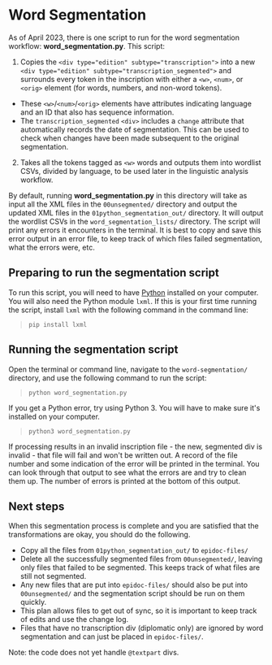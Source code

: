 # Word Segmentation

As of April 2023, there is one script to run for the word segmentation workflow: **word_segmentation.py**. This script:
1. Copies the `<div type="edition" subtype="transcription">` into a new `<div type="edition" subtype="transcription_segmented">` and surrounds every token in the inscription with either a `<w>`, `<num>`, or `<orig>` element (for words, numbers, and non-word tokens).
  * These `<w>`/`<num>`/`<orig>` elements have attributes indicating language and an ID that also has sequence information.
  * The `transcription_segmented` `<div>` includes a `change` attribute that automatically records the date of segmentation. This can be used to check when changes have been made subsequent to the original segmentation.
2. Takes all the tokens tagged as `<w>` words and outputs them into wordlist CSVs, divided by language, to be used later in the linguistic analysis workflow.

By default, running **word_segmentation.py** in this directory will take as input all the XML files in the `00unsegmented/` directory and output the updated XML files in the `01python_segmentation_out/` directory. It will output the wordlist CSVs in the `word_segmentation_lists/` directory. The script will print any errors it encounters in the terminal. It is best to copy and save this error output in an error file, to keep track of which files failed segmentation, what the errors were, etc.

## Preparing to run the segmentation script

To run this script, you will need to have [Python](https://www.python.org/downloads/) installed on your computer. You will also need the Python module `lxml`. If this is your first time running the script, install `lxml` with the following command in the command line:

> `pip install lxml`

## Running the segmentation script

Open the terminal or command line, navigate to the `word-segmentation/` directory, and use the following command to run the script:

> `python word_segmentation.py` 

If you get a Python error, try using Python 3. You will have to make sure it's installed on your computer.
  
> `python3 word_segmentation.py` 
  
If processing results in an invalid inscription file - the new, segmented div is invalid - that file will fail and won't be written out. A record of the file number and some indication of the error will be printed in the terminal. You can look through that output to see what the errors are and try to clean them up. The number of errors is printed at the bottom of this output. 

## Next steps

When this segmentation process is complete and you are satisfied that the transformations are okay, you should do the following.

  * Copy all the files from `01python_segmentation_out/` to `epidoc-files/`
  * Delete all the successfully segmented files from `00unsegmented/`, leaving only files that failed to be segmented. This keeps track of what files are still not segmented. 
  * Any new files that are put into `epidoc-files/` should also be put into `00unsegmented/` and the segmentation script should be run on them quickly. 
  * This plan allows files to get out of sync, so it is important to keep track of edits and use the change log. 
  * Files that have no transcription div (diplomatic only) are ignored by word segmentation and can just be placed in `epidoc-files/`. 

Note: the code does not yet handle `@textpart` divs.
